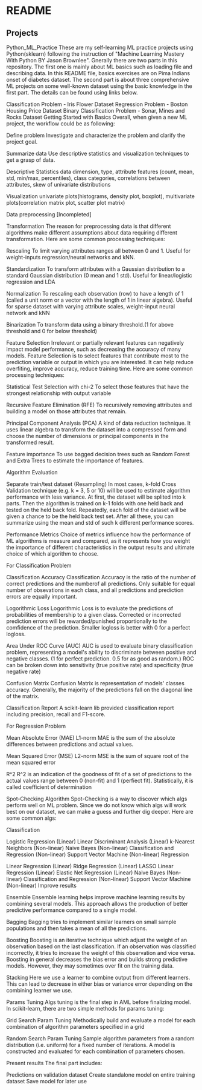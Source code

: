 # README

## Projects

Python_ML_Practice
These are my self-learning ML practice projects using Python(sklearn) following the instruction of "Machine Learning Mastery With Python BY Jason Brownlee". Gnerally there are two parts in this repository. The first one is mainly about ML basics such as loading file and describing data. In this README file, basics exercises are on Pima Indians onset of diabetes dataset. The second part is about three comprehensive ML projects on some well-known dataset using the basic knowledge in the first part. The details can be found using links below.

Classification Problem - Iris Flower Dataset
Regression Problem - Boston Housing Price Dataset
Binary Classification Problem - Sonar, Mines and Rocks Dataset
Getting Started with Basics
Overall, when given a new ML project, the workflow could be as following:

Define problem
Investigate and characterize the problem and clarify the project goal.

Summarize data
Use descriptive statistics and visualization techniques to get a grasp of data.

Descriptive Statistics
data dimension, type, attribute features (count, mean, std, min/max, percentiles), class categories, correlations between attributes, skew of univariate distributions

Visualization
univariate plots(histograms, density plot, boxplot), multivariate plots(correlation matrix plot, scatter plot matrix)

Data preprocessing [Incompleted]

Transformation
The reason for preprocessing data is that different algorithms make different assumptions about data requiring different transformation. Here are some common processing techniques:

Rescaling
To limit varying attributes ranges all between 0 and 1. Useful for weight-inputs regression/neural networks and kNN.          

Standardization
    To transform attributes with a Gaussian distribution to a standard Gaussian distribution (0 mean and 1 std). Useful for linear/logistic regression and LDA

Normalization
To rescaling each observation (row) to have a length of 1 (called a unit norm or a vector with the length of 1 in linear algebra). Useful for sparse dataset with varying attribute scales, weight-input neural network and kNN

Binarization
To transform data using a binary threshold.(1 for above threshold and 0 for below threshold)

Feature Selection
Irrelevant or partially relevant features can negatively impact model performance, such as decreasing the accuracy of many models. Feature Selection is to select features that contribute most to the prediction variable or output in which you are interested. It can help reduce overfiting, improve accuracy, reduce training time. Here are some common processing techniques:

Statistical Test Selection with chi-2
    To select those features that have the strongest relationship with output variable

Recursive Feature Elimination (RFE)
  To recursively removing attributes and building a model on those attributes that remain.

Principal Component Analysis (PCA)
A kind of data reduction technique. It uses linear algebra to transform the dataset into a compressed form and choose the number of dimensions or principal components in the transformed result.

Feature importance
To use bagged decision trees such as Random Forest and Extra Trees to estimate the importance of features.

Algorithm Evaluation

Separate train/test dataset (Resampling)
In most cases, k-fold Cross Validation technique (e.g. k = 3, 5 or 10) will be used to estimate algorithm performance with less variance. At first, the dataset will be splited into k parts. Then the algorithm is trained on k-1 folds with one held back and tested on the held back fold. Repeatedly, each fold of the dataset will be given a chance to be the held back test set. After all these, you can summarize using the mean and std of such k different performance scores.

Performance Metrics
Choice of metrics influence how the performance of ML algorithms is measure and compared, as it represents how you weight the importance of different characteristics in the output results and ultimate choice of which algorithm to choose.

For Classification Problem

Classification Accuracy
Classification Accuracy is the ratio of the number of correct predictions and the numberof all predictions. Only suitable for equal number of obsevations in each class, and all predictions and prediction errors are equally important.

Logorithmic Loss
Logorithmic Loss is to evaluate the predictions of probabilities of membership to a given class. Corrected or incorrected prediction errors will be rewarded/punished proportionally to the comfidence of the prediction. Smaller logloss is better with 0 for a perfect logloss.

Area Under ROC Curve (AUC)
AUC is used to evaluate binary classification problem, representing a model's ability to discriminate between positive and negative classes. (1 for perfect prediction. 0.5 for as good as random.)
         ROC can be broken down into sensitivity (true positive rate) and specificity (true negative rate)

Confusion Matrix
Confusion Matrix is representation of models' classes accuracy. Generally, the majority of the predictions fall on the diagonal line of the matrix.

Classification Report
A scikit-learn lib provided classification report including precision, recall and F1-score.

For Regression Problem

Mean Absolute Error (MAE) L1-norm
MAE is the sum of the absolute differences between predictions and actual values.

Mean Squared Error (MSE) L2-norm
MSE is the sum of square root of the mean squared error

R^2
R^2 is an indication of the goodness of fit of a set of predictions to the actual values range between 0 (non-fit) and 1 (perfiect fit). Statistically, it is called coefficient of determination

Spot-Checking Algorithm
Spot-Checking is a way to discover which algs perform well on ML problem. Since we do not know which algs will work best on our dataset, we can make a guess and further dig deeper. Here are some common algs:

Classification

Logistic Regression (Linear)
Linear Discriminant Analysis (Linear)
k-Nearest Neighbors (Non-linear)
Naive Bayes (Non-linear)
Classification and Regression (Non-linear)
Support Vector Machine (Non-linear)
Regression

Linear Regression (Linear)
Ridge Regression (Linear)
LASSO Linear Regression (Linear)
Elastic Net Regression (Linear)
Naive Bayes (Non-linear)
Classification and Regression (Non-linear)
Support Vector Machine (Non-linear)
Improve results

Ensemble
Ensemble learning helps improve machine learning results by combining several models. This approach allows the production of better predictive performance compared to a single model.

Bagging
Bagging tries to implement similar learners on small sample populations and then takes a mean of all the predictions.

Boosting
Boosting is an iterative technique which adjust the weight of an observation based on the last classification. If an observation was classified incorrectly, it tries to increase the weight of this observation and vice versa. Boosting in general decreases the bias error and builds strong predictive models. However, they may sometimes over fit on the training data.

Stacking
Here we use a learner to combine output from different learners. This can lead to decrease in either bias or variance error depending on the combining learner we use.

Params Tuning
Algs tuning is the final step in AML before finalizing model. In scikit-learn, there are two simple methods for params tuning:

Grid Search Param Tuning
Methodically build and evaluate a model for each combination of algorithm parameters specified in a grid

Random Search Param Tuning
Sample algorithm parameters from a random distribution (i.e. uniform) for a fixed number of iterations. A model is constructed and evaluated for each combination of parameters chosen.

Present results
The final part includes:

Predictions on validation dataset
Create standalone model on entire training dataset
Save model for later use
